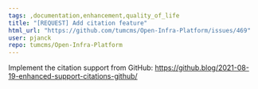 ```yaml
---
tags: ,documentation,enhancement,quality_of_life
title: "[REQUEST] Add citation feature"
html_url: "https://github.com/tumcms/Open-Infra-Platform/issues/469"
user: pjanck
repo: tumcms/Open-Infra-Platform
---
```



Implement the citation support from GitHub: https://github.blog/2021-08-19-enhanced-support-citations-github/
